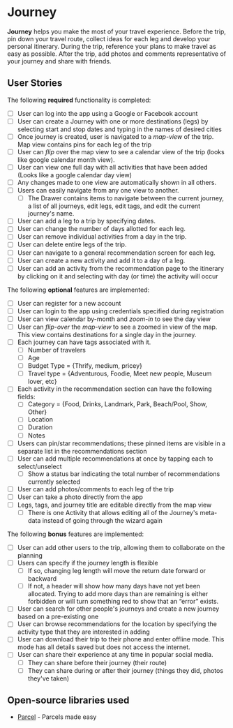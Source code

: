 # Journey
**Journey** helps you make the most of your travel experience. Before the trip, pin down your travel route, collect ideas for each leg and develop your personal itinerary. During the trip, reference your plans to make travel as easy as possible. After the trip, add photos and comments representative of your journey and share with friends.

## User Stories

The following **required** functionality is completed:

* [ ] User can log into the app using a Google or Facebook account
* [ ] User can create a Journey with one or more destinations (legs) by selecting start and stop dates and typing in the names of desired cities
* [ ] Once journey is created, user is navigated to a *map-view* of the trip. Map view contains pins for each leg of the trip
* [ ] User can *flip* over the map view to see a calendar view of the trip (looks like google calendar month view).
* [ ] User can view one full day with all activities that have been added (Looks like a google calendar day view)
* [ ] Any changes made to one view are automatically shown in all others.
* [ ] Users can easily navigate from any one view to another.
  * [ ] The Drawer contains items to navigate between the current journey, a list of all journeys, edit legs, edit tags, and edit the current journey's name.
* [ ] User can add a leg to a trip by specifying dates.
* [ ] User can change the number of days allotted for each leg.
* [ ] User can remove individual activities from a day in the trip.
* [ ] User can delete entire legs of the trip.
* [ ] User can navigate to a general recommendation screen for each leg.
* [ ] User can create a new activity and add it to a day of a leg.
* [ ] User can add an activity from the recommendation page to the itinerary by clicking on it and selecting with day (or time) the activity will occur

The following **optional** features are implemented:

* [ ] User can register for a new account
* [ ] User can login to the app using credentials specified during registration
* [ ] User can view calendar by-month and *zoom-in* to see the day view
* [ ] User can *flip-over* the *map-view* to see a zoomed in view of the map. This view contains destinations for a single day in the journey.
* [ ] Each journey can have tags associated with it.
  * [ ] Number of travelers
  * [ ] Age
  * [ ] Budget Type = {Thrify, medium, pricey}
  * [ ] Travel type = {Adventurous, Foodie, Meet new people, Museum lover, etc}
* [ ] Each activity in the recommendation section can have the following fields:
  * [ ] Category = {Food, Drinks, Landmark, Park, Beach/Pool, Show, Other}
  * [ ] Location
  * [ ] Duration
  * [ ] Notes
* [ ] Users can pin/star recommendations; these pinned items are visible in a separate list in the recommendations section
* [ ] User can add multiple recommendations at once by tapping each to select/unselect
  * [ ] Show a status bar indicating the total number of recommendations currently selected
* [ ] User can add photos/comments to each leg of the trip
* [ ] User can take a photo directly from the app
* [ ] Legs, tags, and journey title are editable directly from the map view
  * [ ] There is one Activity that allows editing all of the Journey's meta-data instead of going through the wizard again

The following **bonus** features are implemented:

* [ ] User can add other users to the trip, allowing them to collaborate on the planning
* [ ] Users can specify if the journey length is flexible
  * [ ] If so, changing leg length will move the return date forward or backward
  * [ ] If not, a header will show how many days have not yet been allocated. Trying to add more days than are remaining is either forbidden or will turn something red to show that an “error” exists.
* [ ] User can search for other people's journeys and create a new journey based on a pre-existing one
* [ ] User can browse recommendations for the location by specifying the activity type that they are interested in adding
* [ ] User can download their trip to their phone and enter offline mode. This mode has all details saved but does not access the internet.
* [ ] User can share their experience at any time in popular social media. 
  * [ ] They can share before their journey (their route)
  * [ ] They can share during or after their journey (things they did, photos they've taken)

## Open-source libraries used

- [Parcel](https://github.com/johncarl81/parceler) - Parcels made easy
